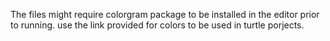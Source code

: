 The files might require colorgram package to be installed in the editor prior to running. 
use the link provided for colors to be used in turtle porjects.
